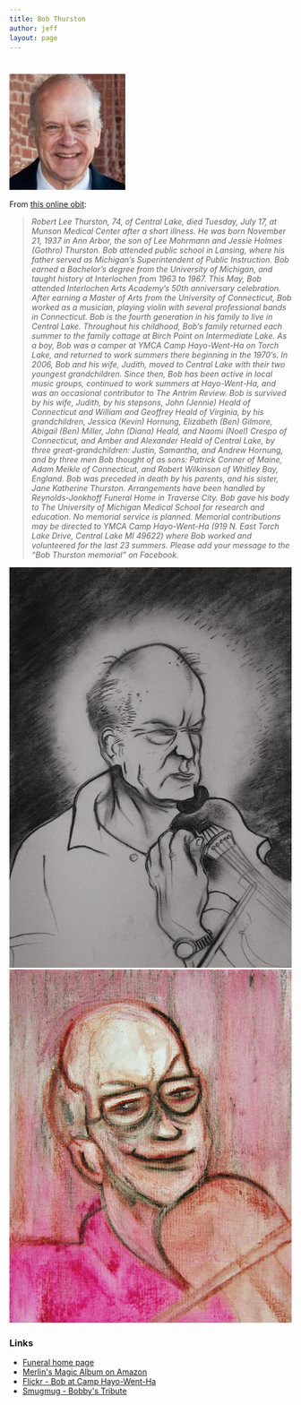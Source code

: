```yaml
---
title: Bob Thurston
author: jeff
layout: page
---
```

# 

[![Bob Thurston][2]][2]

 [2]: /images/bob_thurston_thumbnail.jpg

From [this online obit][1]:

 [1]: http://www.antrimreview.net/obituaries/article_9cc85358-dc02-11e1-a940-001a4bcf6878.html

> *Robert Lee Thurston, 74, of Central Lake, died Tuesday, July 17, at Munson Medical Center after a short illness.  He was born November 21, 1937 in Ann Arbor, the son of Lee Mohrmann and Jessie Holmes (Gothro) Thurston. Bob attended public school in Lansing, where his father served as Michigan’s Superintendent of Public Instruction. Bob earned a Bachelor’s degree from the University of Michigan, and taught history at Interlochen from 1963 to 1967. This May, Bob attended Interlochen Arts Academy’s 50th anniversary celebration. After earning a Master of Arts from the University of Connecticut, Bob worked as a musician, playing violin with several professional bands in Connecticut.  Bob is the fourth generation in his family to live in Central Lake. Throughout his childhood, Bob’s family returned each summer to the family cottage at Birch Point on Intermediate Lake. As a boy, Bob was a camper at YMCA Camp Hayo-Went-Ha on Torch Lake, and returned to work summers there beginning in the 1970’s. In 2006, Bob and his wife, Judith, moved to Central Lake with their two youngest  grandchildren. Since then, Bob has been active in local music groups, continued to work summers at Hayo-Went-Ha, and was an occasional contributor to The Antrim Review.  Bob is survived by his wife, Judith, by his stepsons, John (Jennie) Heald of Connecticut and William and Geoffrey Heald of Virginia, by his grandchildren, Jessica (Kevin) Hornung, Elizabeth (Ben) Gilmore, Abigail (Ben) Miller, John (Diana) Heald, and Naomi (Noel) Crespo of Connecticut, and Amber and Alexander Heald of Central Lake, by three great-grandchildren: Justin, Samantha, and Andrew Hornung, and by three men Bob thought of as sons: Patrick Conner of Maine, Adam Meikle of Connecticut, and Robert Wilkinson of Whitley Bay, England.  Bob was preceded in death by his parents, and his sister, Jane Katherine Thurston.  Arrangements have been handled by Reynolds-Jonkhoff Funeral Home in Traverse City. Bob gave his body to The University of Michigan Medical School for research and education. No memorial service is planned.  Memorial contributions may be directed to YMCA Camp Hayo-Went-Ha  (919 N. East Torch Lake Drive, Central Lake MI 49622) where Bob worked and volunteered for the last 23 summers. Please add your message to the “Bob Thurston memorial” on Facebook.*

[![Bob Thurston][7]][7] [![Bob Thurston][8]][8]

 [7]: /images/bob_thurston_drawing.jpg
 [8]: /images/bob_thurston_painting.jpg

### Links 

* [Funeral home page][3]
* [Merlin's Magic Album on Amazon][4]
* [Flickr - Bob at Camp Hayo-Went-Ha][5]
* [Smugmug - Bobby's Tribute][6]

 [3]: http://www.reynolds-jonkhoff.com/obituaries/Robert-Thurston/
 [4]: http://amzn.to/1anP1Vw
 [5]: https://www.flickr.com/photos/tacitpixel/6060193882/in/set-72157627471698370
 [6]: http://hayowenthacamps.smugmug.com/HWHSummer2012/Staff-Training/Bobbys-Tribute/23564074_rcJsJf

